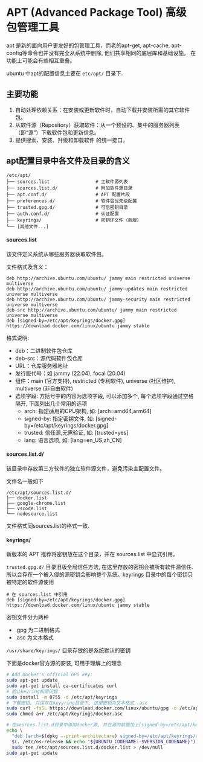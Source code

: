 # APT (Advanced Package Tool) 高级包管理工具
apt 是新的面向用户更友好的包管理工具，而老的apt-get, apt-cache, apt-config等命令也并没有完全从系统中删除, 他们共享相同的底层库和基础设施。 在功能上可能会有些相互重叠。

ubuntu 中apt的配置信息主要在 `etc/apt/` 目录下. 


## 主要功能
1. 自动处理依赖关系：在安装或更新软件时，自动下载并安装所需的其它软件包。
2. 从软件源（Repository）获取软件：从一个预设的、集中的服务器列表（即“源”）下载软件包和更新信息。
3. 提供搜索、安装、升级和卸载软件 的统一接口。

## apt配置目录中各文件及目录的含义
``` text
/etc/apt/
├── sources.list                 # 主软件源列表
├── sources.list.d/              # 附加软件源目录
├── apt.conf.d/                  # APT 配置片段
├── preferences.d/               # 软件包优先级配置
├── trusted.gpg.d/               # 可信密钥目录
├── auth.conf.d/                 # 认证配置
├── keyrings/                    # 密钥环文件（新版）
└── [其他文件...]
```
#### sources.list 
该文件定义系统从哪些服务器获取软件包。

文件格式及含义：
``` text
deb http://archive.ubuntu.com/ubuntu/ jammy main restricted universe multiverse
deb http://archive.ubuntu.com/ubuntu/ jammy-updates main restricted universe multiverse
deb http://archive.ubuntu.com/ubuntu/ jammy-security main restricted universe multiverse
deb-src http://archive.ubuntu.com/ubuntu/ jammy main restricted universe multiverse
deb [signed-by=/etc/apt/keyrings/docker.gpg] https://download.docker.com/linux/ubuntu jammy stable
```
格式说明: 
- deb：二进制软件包仓库
- deb-src：源代码软件包仓库
- URL：仓库服务器地址
- 发行版代号：如 jammy (22.04), focal (20.04)
- 组件：main (官方支持), restricted (专利软件), universe (社区维护), multiverse (非自由软件)
- 选项字段: 方括号中的内容为选项字段, 可以添加多个, 每个选项字段通过空格隔开, 下面列出几个常用的选项
    - arch: 指定适用的CPU架构, 如: [arch=amd64,arm64]
    - signed-by: 指定密钥文件, 如: [signed-by=/etc/apt/keyrings/docker.gpg]
    - trusted: 信任源,无需验证, 如: [trusted=yes]
    - lang: 语言选项, 如: [lang=en_US,zh_CN]


#### sources.list.d/
该目录中存放第三方软件的独立软件源文件，避免污染主配置文件。

文件名一般如下
``` text
/etc/apt/sources.list.d/
├── docker.list
├── google-chrome.list
├── vscode.list
└── nodesource.list
```
文件格式同sources.list的格式一致.

#### keyrings/
新版本的 APT 推荐将密钥放在这个目录，并在 sources.list 中显式引用。

`trusted.gpg.d/` 目录旧版全局信任方法, 在这里存放的密钥会被所有软件源信任. 所以会存在一个被入侵的源密钥会影响整个系统。keyrings 目录中的每个密钥只被特定的软件源使用

``` text
# 在 sources.list 中引用
deb [signed-by=/etc/apt/keyrings/docker.gpg] https://download.docker.com/linux/ubuntu jammy stable
```
密钥文件分为两种 
- .gpg 为二进制格式
- .asc 为文本格式

`/usr/share/keyrings/` 目录存放的是系统默认的密钥

下面是docker官方源的安装, 可用于理解上的理念
``` bash
# Add Docker's official GPG key:
sudo apt-get update
sudo apt-get install ca-certificates curl
# 防止keyring权限问题
sudo install -m 0755 -d /etc/apt/keyrings
# 下载密钥, 并保存在keyyring目录下, 这里密钥为文本格式 .asc
sudo curl -fsSL https://download.docker.com/linux/ubuntu/gpg -o /etc/apt/keyrings/docker.asc
sudo chmod a+r /etc/apt/keyrings/docker.asc

# 在sources.list.d目录中添加docker源, 并在源的前面加上[signed-by=/etc/apt/keyrings/docker.asc], 指定验证密钥
echo \
  "deb [arch=$(dpkg --print-architecture) signed-by=/etc/apt/keyrings/docker.asc] https://download.docker.com/linux/ubuntu \
  $(. /etc/os-release && echo "${UBUNTU_CODENAME:-$VERSION_CODENAME}") stable" | \
  sudo tee /etc/apt/sources.list.d/docker.list > /dev/null
sudo apt-get update
```




